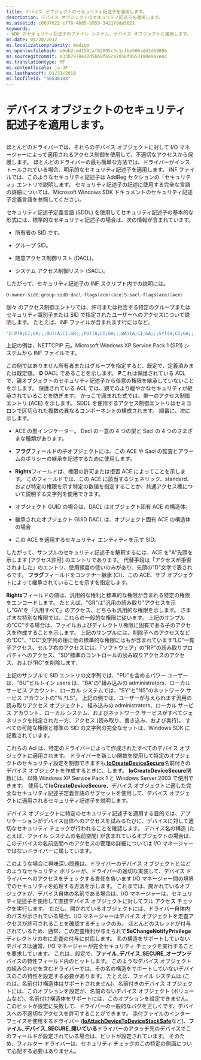 ```yaml
---
title: デバイス オブジェクトのセキュリティ記述子を適用します。
description: デバイス オブジェクトのセキュリティ記述子を適用します。
ms.assetid: c0697021-cf78-4b85-b959-342179da5621
keywords:
- WDK のセキュリティ記述子のファイル システム、デバイス オブジェクトに適用します。
ms.date: 04/20/2017
ms.localizationpriority: medium
ms.openlocfilehash: e9db2ced158caf82095c3c1cfbe506add1d69806
ms.sourcegitcommit: a33b7978e22d5bb9f65ca7056f955319049a2e4c
ms.translationtype: MT
ms.contentlocale: ja-JP
ms.lasthandoff: 01/31/2019
ms.locfileid: "56538183"
---
```

# <a name="applying-security-descriptors-on-the-device-object"></a>デバイス オブジェクトのセキュリティ記述子を適用します。


## <span id="ddk_applying_security_descriptors_on_the_device_object_if"></span><span id="DDK_APPLYING_SECURITY_DESCRIPTORS_ON_THE_DEVICE_OBJECT_IF"></span>


ほとんどのドライバーでは、それらのデバイス オブジェクトに対して I/O マネージャーによって適用されるアクセス制御を使用して、不適切なアクセスから保護します。 ほとんどのドライバーの最も簡単な方法では、ドライバーがインストールされている場合、明示的なセキュリティ記述子を適用します。 INF ファイルでは、このようなセキュリティ記述子は AddReg セクションの「セキュリティ」エントリで説明します。 セキュリティ記述子の記述に使用する完全な言語の詳細については、Microsoft Windows SDK ドキュメントのセキュリティ記述子定義言語を参照してください。

セキュリティ記述子定義言語 (SDDL) を使用してセキュリティ記述子の基本的な形式には、標準的なセキュリティ記述子の場合は、次の情報が含まれています。

-   所有者の SID です。

-   グループ SID。

-   随意アクセス制御リスト (DACL)。

-   システム アクセス制御リスト (SACL)。

したがって、セキュリティ記述子の INF スクリプト内での説明には。

```cpp
O:owner-sidG:group-sidD:dacl-flags(ace)(ace)S:sacl-flags(ace)(ace)
```

個々 のアクセス制御エントリでは、許可または拒否する特定のグループまたはセキュリティ識別子または SID で指定されたユーザーへのアクセスについて説明します。 たとえば、INF ファイルが含まれます行にはなど。

```cpp
"D:P(A;CI;GR;;;BU)(A;CI;GR;;;PU)(A;CI;GA;;;BA)(A;CI;GA;;;SY)(A;CI;GA;;;NS)(A;CI;GA;;;LS)(A;CI;CCDCLCSWRPSDRC;;;S-1-5-32-556)"
```

上記の例は、NETTCPIP 元。Microsoft Windows XP Service Pack 1 (SP1) システムから INF ファイルです。

この例ではありません所有者またはグループを指定すると、既定で、定義済みまたは既定値。 **D** DACL であることを示します。 **P**これは保護されている ACL で、親オブジェクトのセキュリティ記述子から任意の権限を継承していないことを示します。 保護されている ACL では、親でのより緩やかなセキュリティが継承されていることを防ぎます。 かっこで囲まれた式では、単一のアクセス制御エントリ (ACE) を示します。 SDDL を使用するアクセス制御エントリはセミコロンで区切られた複数の異なるコンポーネントの構成されます。 順番に、次に示します。

-   ACE の型インジケーター。 Dacl の一意の 4 つの型と Sacl の 4 つのさまざまな種類があります。

-   **フラグ**フィールドの子オブジェクトには、この ACE や Sacl の監査とアラームのポリシーの継承を記述するために使用します。

-   **Rights**フィールドは、権限の許可または拒否 ACE によってことを示します。 このフィールドでは、この ACE に該当するジェネリック、standard、および特定の権限を示す特定の数値を指定することか、共通アクセス権について説明する文字列を使用できます。

-   オブジェクト GUID の場合は、DACL はオブジェクト固有 ACE の構造体。

-   継承されたオブジェクト GUID DACL は、オブジェクト固有 ACE の構造体の場合

-   この ACE を適用するセキュリティ エンティティを示す SID。

したがって、サンプルのセキュリティ記述子を解釈するには、ACE を"A"先頭を示します [アクセス許可] のエントリであります。 代替手段は「アクセスが拒否されました」のエントリ、使用頻度の低いのみがあり、先頭の"D"文字で表されるです。 **フラグ**フィールドをコンテナー継承 (CI)、この ACE、サブ オブジェクトによって継承されていることを示すを指定します。

**Rights**フィールドの値は、汎用的な権利と標準的な権限が含まれる特定の権限をエンコードします。 たとえば、"GR"は"汎用の読み取り"アクセスを示し"GA"を「汎用すべて」のアクセス、どちらも汎用的な権限を示します。 さまざまな特別な権限では、これらの一般的な権限に従います。 上記のサンプルの"CC"する場合は、ファイルおよびディレクトリ権限に固有である子のアクセスを作成することを示します。 上記のサンプルには、削除子へのアクセスなどの"DC"、"CC"文字列の後に他の標準的な権限にはもが含まれています"LC"一覧子アクセス、セルフ右のアクセスには、「ソフトウェア」の"RP"の読み取りプロパティへのアクセス、"SD"標準のコントロールの読み取りアクセスのアクセス、および"RC"を削除します.

上記のサンプルで SID エントリの文字列では、"PU"を含めるパワー ユーザーは、"BU"ビルトイン users は、"BA"の"組み込みの administrators、ローカル サービス アカウント、ローカル システムでは、"SY"と"NS"のネットワーク サービス アカウントの"%.*LS"。 上記の例では、ユーザーが与えられます汎用の読み取りアクセス オブジェクト。 組み込みの administrators、ローカル サービス アカウント、ローカル システム、およびネットワーク サービスがすべてジェネリックを指定された一方、アクセス (読み取り、書き込み、および実行)。 すべての可能な権限と標準の SID の文字列の完全なセットは、Windows SDK に記載されています。

これらの Acl は、特定のドライバーによって作成されたすべてのデバイス オブジェクトに適用されます。 ドライバーを新しい関数を使用して特定のオブジェクトのセキュリティ設定を制御できますも[ **IoCreateDeviceSecure**](https://msdn.microsoft.com/library/windows/hardware/ff548407)名前付きのデバイス オブジェクトを作成するときに、します。 **IoCreateDeviceSecure**関数には、以降 Windows XP Service Pack 1 と Windows Server 2003 で使用できます。 使用して**IoCreateDeviceSecure**、デバイス オブジェクトに適した完全なセキュリティ記述子定義言語のサブセットを使用して、デバイス オブジェクトに適用されるセキュリティ記述子を説明します。

デバイス オブジェクトに特定のセキュリティ記述子を適用する目的では、アプリケーションがデバイス自体へのアクセスを試みるたびに、デバイスに対して適切なセキュリティ チェックが行われることを確認します。 デバイス名の構造 (たとえば、ファイル システムの名前空間) が含まれているオブジェクトの場合は、このデバイスの名前空間へのアクセスの管理の詳細については I/O マネージャーではないドライバーに属しています。

このような場合に興味深い問題は、ドライバーのデバイス オブジェクトとはどのようなセキュリティ ポリシーが、ドライバーの適切な実装して、デバイス ドライバーへのアクセスをチェックする責任を負います I/O マネージャー間の境界でのセキュリティを処理する方法を示します。 これまでは、開かれているオブジェクトが、デバイス自体の名前である場合は、I/O マネージャーは、セキュリティ記述子を使用して直接デバイス オブジェクトに対してフル アクセス チェックを実行します。 ただし、開かれているオブジェクトには、ドライバー自体内のパスが示されている場合、I/O マネージャーはデバイス オブジェクトを走査アクセスが許可されることを確認するチェックのみ。 ほとんどのスレッドが付与されているため、通常、この走査権利が与えられて**SeChangeNotifyPrivilege**ディレクトリの右に走査の付与に対応します。 名の構造をサポートしていないデバイスは通常、I/O マネージャーが完全セキュリティ チェックを実行することを要求しています。 これは、設定で、**ファイル\_デバイス\_SECURE\_オープン**デバイスの特性フィールド内のビットします。 このようなデバイス オブジェクトの組み合わせを含むドライバーでは、その名の構造をサポートしていないデバイスのこの特性を設定する必要があります。 たとえば、ファイル システムは (これは、名前付け構造体はサポートされません)、名前付きのデバイス オブジェクトには、このオプションを設定が、名前のないデバイス オブジェクト (ボリュームなど)、名前付け構造体をサポートには、このオプションを設定できません。 このビットが設定に失敗して、ドライバーの一般的なバグを正しくです、デバイスへの不適切なアクセスを許可することができます。 添付ファイルのインターフェイスを使用するドライバー ([**IoAttachDeviceToDeviceStackSafe**](https://msdn.microsoft.com/library/windows/hardware/ff548236)など)、**ファイル\_デバイス\_SECURE\_開いている**ドライバーのアタッチ先のデバイスでこのフィールドが設定されている場合は、ビットが設定されています。 そのため、フィルター ドライバーは、セキュリティ チェックのこの特定の側面について心配する必要はありません。

 

 




